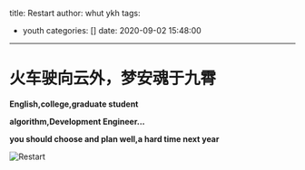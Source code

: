 title: Restart
author: whut ykh
tags:
  - youth
categories: []
date: 2020-09-02 15:48:00
---
# 火车驶向云外，梦安魂于九霄  
**English,college,graduate student**   

**algorithm,Development Engineer...**  

**you should choose and plan well,a hard time next year**  

<!--more-->
![Restart](../restart.png)